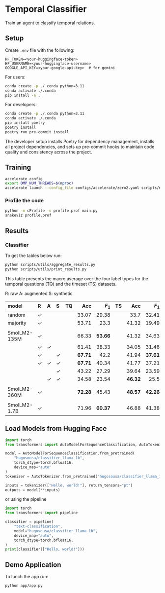 # Temporal Classifier

Train an agent to classify temporal relations.

## Setup

Create `.env` file with the following:

```
HF_TOKEN=<your-huggingface-token>
HF_USERNAME=<your-huggingface-username>
GOOGLE_API_KEY=<your-google-api-key>  # for gemini
```

For users:

```sh
conda create -p ./.conda python=3.11
conda activate ./.conda
pip install -e .
```

For developers:

```sh
conda create -p ./.conda python=3.11
conda activate ./.conda
pip install poetry
poetry install
poetry run pre-commit install
```

The developer setup installs Poetry for dependency management, installs all project dependencies, and sets up pre-commit hooks to maintain code quality and consistency across the project.

## Training

```sh
accelerate config
export OMP_NUM_THREADS=$(nproc)
accelerate launch --config_file configs/accelerate/zero2.yaml scripts/model/train.py 
```

### Profile the code

```sh
python -m cProfile -o profile.prof main.py
snakeviz profile.prof
```

## Results

### Classifier

To get the tables below run:

```sh
python scripts/utils/aggregate_results.py
python scripts/utils/print_results.py
```

This table presents the macro average over the four label types for the temporal questions (TQ) and the timeset (TS) datasets. 

R: raw
A: augmented
S: synthetic


| model        | R    | A    | S    | TQ   |       Acc |     $F_1$ | TS     |       Acc |     $F_1$ |
| :----------- | :--- | :--- | :--- | :--- | --------: | --------: | :----- | --------: | --------: |
| random       | ✓    |      |      |      |     33.07 |     29.38 |        |      33.7 |     32.41 |
| majority     | ✓    |      |      |      |     53.71 |      23.3 |        |     41.32 |     19.49 |
|              |      |      |      |      |           |           |        |           |           |
| SmolLM2-135M | ✓    |      |      |      |     66.33 | **53.66** |        |     41.32 |     34.63 |
|              | ✓    | ✓    |      |      |     61.41 |     38.33 |        |     34.05 |     31.46 |
|              | ✓    |      | ✓    |      | **67.71** |      42.2 |        |     41.94 | **37.61** |
|              | ✓    | ✓    | ✓    |      | **67.71** |     40.34 |        |     41.77 |     37.21 |
|              |      |      | ✓    |      |     43.22 |     27.29 |        |     39.64 |     23.59 |
|              |      | ✓    | ✓    |      |     34.58 |     23.54 |        | **46.32** |      25.5 |
|              |      |      |      |      |           |           |        |           |           |
| SmolLM2-360M | ✓    |      |      |      | **72.28** |     45.43 |        | **48.57** | **42.26** |
|              |      |      |      |      |           |           |        |           |           |
| SmolLM2-1.7B | ✓    |      |      |      |     71.96 | **60.37** |        |     46.88 |     41.38 |


## Load Models from Hugging Face

```python
import torch
from transformers import AutoModelForSequenceClassification, AutoTokenizer

model = AutoModelForSequenceClassification.from_pretrained(
    "hugosousa/classifier_llama_1b", 
    torch_dtype=torch.bfloat16, 
    device_map="auto"
)
tokenizer = AutoTokenizer.from_pretrained("hugosousa/classifier_llama_1b")

inputs = tokenizer(["Hello, world!"], return_tensors="pt")
outputs = model(**inputs)
```

or using the pipeline

```python
import torch
from transformers import pipeline

classifier = pipeline(
    "text-classification",
    model="hugosousa/classifier_llama_1b",
    device_map="auto",
    torch_dtype=torch.bfloat16,
)
print(classifier(["Hello, world!"]))

```


## Demo Application

To lunch the app run:

```sh
python app/app.py
```
